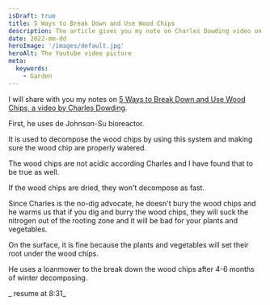 ```yaml
---
isDraft: true
title: 5 Ways to Break Down and Use Wood Chips
description: The article gives you my note on Charles Dowding video on the topic
date: 2022-mm-dd
heroImage: '/images/default.jpg'
heroAlt: The Youtube video picture
meta:
  keywords:
    - Garden
---
```


I will share with you my notes on [5 Ways to Break Down and Use Wood Chips, a video by Charles Dowding](https://www.youtube.com/watch?v=qhBvEG_Pg8Y).

First, he uses de Johnson-Su bioreactor.

It is used to decompose the wood chips by using this system and making sure the wood chip are properly watered.

The wood chips are not acidic according Charles and I have found that to be true as well.

If the wood chips are dried, they won't decompose as fast.

Since Charles is the no-dig advocate, he doesn't bury the wood chips and he warms us that if you dig and burry the wood chips, they will suck the nitrogen out of the rooting zone and it will be bad for your plants and vegetables.

On the surface, it is fine because the plants and vegetables will set their root under the wood chips.

He uses a loanmower to the break down the wood chips after 4-6 months of winter decomposing.

_ resume at 8:31_
